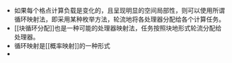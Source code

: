 - 如果每个格点计算负载是变化的，且呈现明显的空间局部性，则可以使用所谓循环映射法，即采用某种枚举方法，轮流地将各处理器分配给各个计算任务。
- [[块循环分配]]也是一种可能的处理器映射法，任务按照块地形式轮流分配给处理器。
- 循环映射是[[概率映射]]的一种形式
-